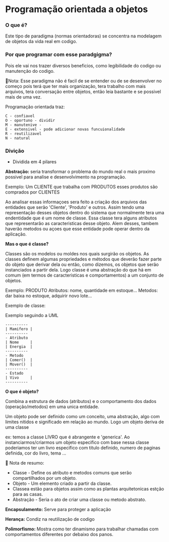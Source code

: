 # Programação orientada a objetos

### O que é?

Este tipo de paradigma (normas orientadoras) se concentra na modelagem de objetos da vida real em codigo.

### Por que programar com esse paradgigma?

Pois ele vai nos trazer diversos beneficios, como legibilidade do codigo ou manutenção do codigo.

🚧Nota: Esse paradigma não é facil de se entender ou de se desenvolver no começo pois terá que ter mais organização, tera trabalho com mais arquivos, tera conversação entre objetos, então leia bastante e se possivel mais de uma vez.

Programação orientada traz:

    C - confiavel
    O - oportuno - dividir
    M - manutenive -
    E - extensivel - pode adicionar novas funcuionalidade
    R - reutilizavel
    N - natural

### Divição

- Dividida em 4 pilares

<strong>Abstração:</strong> seria transformar o problema do mundo real o mais proximo possivel para analise e desenvolvimento na programação.

Exemplo: Um CLIENTE que trabalha com PRODUTOS esses produtos são comprados por CLIENTES

Ao analisar essas informaçoes sera feito a criação dos arquivos das entidades que serão 'Cliente', 'Produto' e outros. Assim tendo uma representação desses objetos dentro do sistema que normalmente tera uma endentidade que é um nome de classe. Essa classe tera alguns atributos que representarão as caracteristicas desse objeto. Alem desses, tambem haverão metodos ou açoes que esse entidade pode operar dentro da aplicação.

<strong>Mas o que é classe?</strong>

Classes são os modelos ou moldes nos quais surgirão os objetos. As classes definem algumas propriedades e métodos que deverão fazer parte do objeto que derivar dela ou então, como dizemos, os objetos que serão instanciados a partir dela. Logo classe é uma abstração do que há em comum (em termos de caracteristicas e comportamentos) a um conjunto de objetos.

Exemplo:
PRODUTO
Atributos: nome, quantidade em estoque...
Metodos: dar baixa no estoque, adquirir novo lote...

Exemplo de classe:

Exemplo seguindo a UML

    ----------
    | Mamifero |
    ----------
    - Atributo
    | Nome     |
    | Energia  |
    ----------
    - Metodo
    | Comer()  |
    | Mover()  |
    ----------
    - Estado
    | Vivo     |
    ----------

<strong>O que é objeto?</strong>

Combina a estrutura de dados (atributos) e o comportamento dos dados (operação/metodos) em uma unica entidade.

Um objeto pode ser definido como um conceito, uma abstração, algo com limites nitidos e significado em relação ao mundo. Logo um objeto deriva de uma classe

ex: temos a classe LIVRO que é abrangente e 'generica'. Ao instanciarmos/criarmos um objeto especifico com base nessa classe poderiamos ter um livro especifico com titulo definido, numero de paginas definida, cor do livro, tema ...

🚧 Nota de resumo:

- Classe - Define os atributo e metodos comuns que serão compartilhados por um objeto.
- Objeto - Um elemento criado a partir da classe.
- Classea estão para objetos assim como as plantas arquitetonicas estção para as casas.
- Abstração - Seria o ato de criar uma classe ou metodo abstrato.

<strong>Encapsulamento:</strong> Serve para proteger a aplicação

<strong>Herança:</strong> Condiz na reutilização de codigo

<strong>Polimorfismo:</strong> Mostra como ter dinamismo para trabalhar chamadas com comportamentos diferentes por debaixo dos panos.
